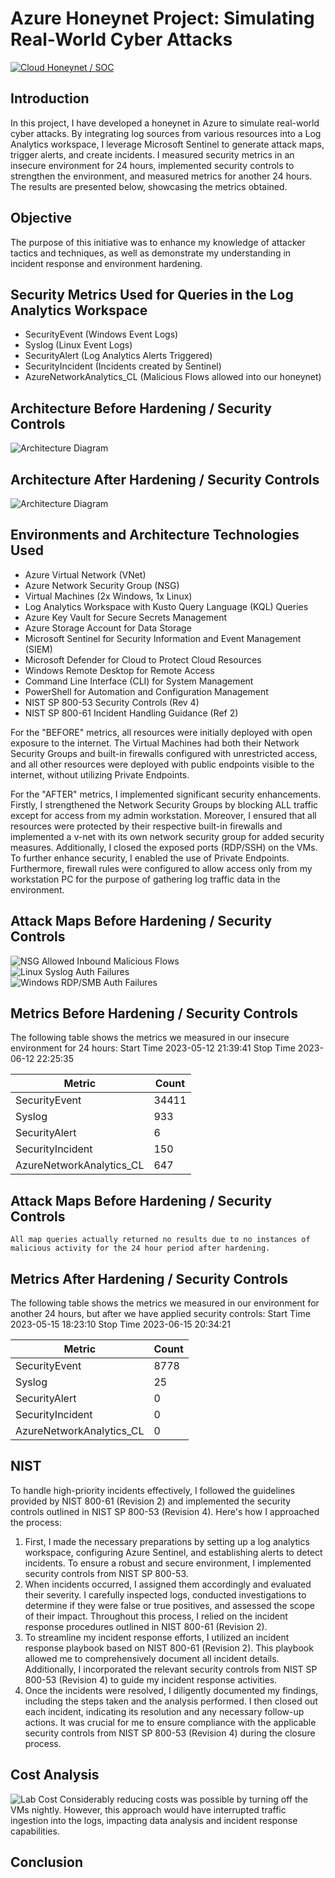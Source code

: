 # Azure Honeynet Project: Simulating Real-World Cyber Attacks
[![Cloud Honeynet / SOC](https://i.imgur.com/gM184N6.png "Cloud Honeynet / SOC")](https://i.imgur.com/gM184N6.png "Cloud Honeynet / SOC")

## Introduction
In this project, I have developed a honeynet in Azure to simulate real-world cyber attacks. By integrating log sources from various resources into a Log Analytics workspace, I leverage Microsoft Sentinel to generate attack maps, trigger alerts, and create incidents. I measured security metrics in an insecure environment for 24 hours, implemented security controls to strengthen the environment, and measured metrics for another 24 hours. The results are presented below, showcasing the metrics obtained.

## Objective
The purpose of this initiative was to enhance my knowledge of attacker tactics and techniques, as well as demonstrate my understanding in incident response and environment hardening.

## Security Metrics Used for Queries in the Log Analytics Workspace
- SecurityEvent (Windows Event Logs)
- Syslog (Linux Event Logs)
- SecurityAlert (Log Analytics Alerts Triggered)
- SecurityIncident (Incidents created by Sentinel)
- AzureNetworkAnalytics_CL (Malicious Flows allowed into our honeynet)

## Architecture Before Hardening / Security Controls
![Architecture Diagram](https://i.imgur.com/aBDwnKb.jpg)

## Architecture After Hardening / Security Controls
![Architecture Diagram](https://i.imgur.com/YQNa9Pp.jpg)

## Environments and Architecture Technologies Used
- Azure Virtual Network (VNet)
- Azure Network Security Group (NSG)
- Virtual Machines (2x Windows, 1x Linux)
- Log Analytics Workspace with Kusto Query Language (KQL) Queries
- Azure Key Vault for Secure Secrets Management
- Azure Storage Account for Data Storage
- Microsoft Sentinel for Security Information and Event Management (SIEM)
- Microsoft Defender for Cloud to Protect Cloud Resources
- Windows Remote Desktop for Remote Access
- Command Line Interface (CLI) for System Management
- PowerShell for Automation and Configuration Management
- NIST SP 800-53 Security Controls (Rev 4)
- NIST SP 800-61 Incident Handling Guidance (Ref 2)

For the "BEFORE" metrics, all resources were initially deployed with open exposure to the internet. The Virtual Machines had both their Network Security Groups and built-in firewalls configured with unrestricted access, and all other resources were deployed with public endpoints visible to the internet, without utilizing Private Endpoints.

For the "AFTER" metrics, I implemented significant security enhancements. Firstly, I strengthened the Network Security Groups by blocking ALL traffic except for access from my admin workstation. Moreover, I ensured that all resources were protected by their respective built-in firewalls and implemented a v-net with its own network security group for added security measures. Additionally, I closed the exposed ports (RDP/SSH) on the VMs. To further enhance security, I enabled the use of Private Endpoints. Furthermore, firewall rules were configured to allow access only from my workstation PC for the purpose of gathering log traffic data in the environment.

## Attack Maps Before Hardening / Security Controls
![NSG Allowed Inbound Malicious Flows](https://imgur.com/kyzhWTy.png)<br>
![Linux Syslog Auth Failures](https://imgur.com/gPhkKLT.png)<br>
![Windows RDP/SMB Auth Failures](https://imgur.com/Jhfkoh6.png)<br>

## Metrics Before Hardening / Security Controls

The following table shows the metrics we measured in our insecure environment for 24 hours:
Start Time 2023-05-12 21:39:41
Stop Time 2023-06-12 22:25:35

| Metric                   | Count
| ------------------------ | -----
| SecurityEvent            | 34411
| Syslog                   | 933
| SecurityAlert            | 6
| SecurityIncident         | 150
| AzureNetworkAnalytics_CL | 647

## Attack Maps Before Hardening / Security Controls

```All map queries actually returned no results due to no instances of malicious activity for the 24 hour period after hardening.```

## Metrics After Hardening / Security Controls

The following table shows the metrics we measured in our environment for another 24 hours, but after we have applied security controls:
Start Time 2023-05-15 18:23:10
Stop Time	 2023-06-15 20:34:21

| Metric                   | Count
| ------------------------ | -----
| SecurityEvent            | 8778
| Syslog                   | 25
| SecurityAlert            | 0
| SecurityIncident         | 0
| AzureNetworkAnalytics_CL | 0

## NIST
To handle high-priority incidents effectively, I followed the guidelines provided by NIST 800-61 (Revision 2) and implemented the security controls outlined in NIST SP 800-53 (Revision 4). Here's how I approached the process:

1. First, I made the necessary preparations by setting up a log analytics workspace, configuring Azure Sentinel, and establishing alerts to detect incidents. To ensure a robust and secure environment, I implemented security controls from NIST SP 800-53.
2. When incidents occurred, I assigned them accordingly and evaluated their severity. I carefully inspected logs, conducted investigations to determine if they were false or true positives, and assessed the scope of their impact. Throughout this process, I relied on the incident response procedures outlined in NIST 800-61 (Revision 2).
3. To streamline my incident response efforts, I utilized an incident response playbook based on NIST 800-61 (Revision 2). This playbook allowed me to comprehensively document all incident details. Additionally, I incorporated the relevant security controls from NIST SP 800-53 (Revision 4) to guide my incident response activities.
4. Once the incidents were resolved, I diligently documented my findings, including the steps taken and the analysis performed. I then closed out each incident, indicating its resolution and any necessary follow-up actions. It was crucial for me to ensure compliance with the applicable security controls from NIST SP 800-53 (Revision 4) during the closure process.

## Cost Analysis
![Lab Cost](https://imgur.com/K0hP21y.png )
Considerably reducing costs was possible by turning off the VMs nightly. However, this approach would have interrupted traffic ingestion into the logs, impacting data analysis and incident response capabilities.

## Conclusion

